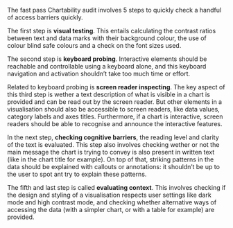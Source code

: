 The fast pass Chartability audit involves 5 steps to quickly check a handful of access barriers quickly.

The first step is **visual testing**. This entails calculating the contrast ratios between text and data marks with their background colour, the use of colour blind safe colours and a check on the font sizes used.

The second step is **keyboard probing**. Interactive elements should be reachable and controllable using a keyboard alone, and this keyboard navigation and activation shouldn’t take too much time or effort.

Related to keyboard probing is **screen reader inspecting**. The key aspect of this third step is wether a text description of what is visible in a chart is provided and can be read out by the screen reader. But other elements in a visualisation should also be accessible to screen readers, like data values, category labels and axes titles. Furthermore, if a chart is interactive, screen readers should be able to recognise and announce the interactive features.

In the next step, **checking cognitive barriers**, the reading level and clarity of the text is evaluated. This step also involves checking wether or not the main message the chart is trying to convey is also present in written text (like in the chart title for example). On top of that, striking patterns in the data should be explained with callouts or annotations: it shouldn’t be up to the user to spot ant try to explain these patterns.

The fifth and last step is called **evaluating context**. This involves checking if the design and styling of a visualisation respects user settings like dark mode and high contrast mode, and checking whether alternative ways of accessing the data (with a simpler chart, or with a table for example) are provided.
